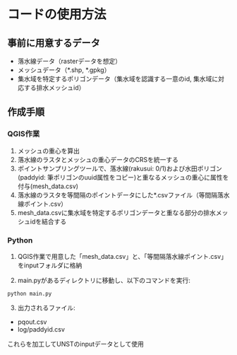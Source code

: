 # コードの使用方法

## 事前に用意するデータ
- 落水線データ（rasterデータを想定）
- メッシュデータ（*.shp, *.gpkg）
- 集水域を特定するポリゴンデータ（集水域を認識する一意のid, 集水域に対応する排水メッシュid）

## 作成手順

### QGIS作業
1. メッシュの重心を算出
2. 落水線のラスタとメッシュの重心データのCRSを統一する
3. ポイントサンプリングツールで、落水線(rakusui: 0/1)および水田ポリゴン(paddyid: 筆ポリゴンのuuid属性をコピー)と重なるメッシュの重心に属性を付与(mesh_data.csv)
4. 落水線のラスタを等間隔のポイントデータにした*.csvファイル（等間隔落水線ポイント.csv）
5. mesh_data.csvに集水域を特定するポリゴンデータと重なる部分の排水メッシュidを結合する

### Python
1. QGIS作業で用意した「mesh_data.csv」と、「等間隔落水線ポイント.csv」をinputフォルダに格納

2. main.pyがあるディレクトリに移動し、以下のコマンドを実行:
```
python main.py
```

3. 出力されるファイル:
- pqout.csv
- log/paddyid.csv

これらを加工してUNSTのinputデータとして使用
